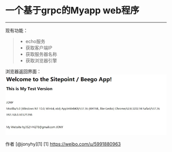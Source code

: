 # 一个基于grpc的Myapp web程序

------

现有功能：

> * echo服务
> * 获取客户端IP
> * 获取服务器名称
> * 获取浏览器引擎

浏览器返回界面：
![view](https://github.com/jonyhy96/train1/blob/master/imag.jpg)

作者 [@jonyhy][1]
[1] https://weibo.com/u/5991880963
